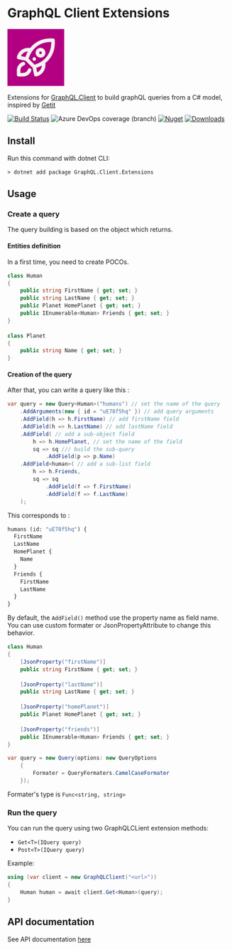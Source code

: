 # GraphQL Client Extensions

![logo](https://raw.githubusercontent.com/charlesdevandiere/graphql-client-extensions/master/logo.png)

Extensions for [GraphQL.Client](https://github.com/graphql-dotnet/graphql-client) to build graphQL queries from a C# model, inspired by [Getit](https://github.com/Revmaker/Getit)

[![Build Status](https://dev.azure.com/charlesdevandiere/charlesdevandiere/_apis/build/status/charlesdevandiere.graphql-client-extensions?branchName=master)](https://dev.azure.com/charlesdevandiere/charlesdevandiere/_build/latest?definitionId=1&branchName=master)
![Azure DevOps coverage (branch)](https://img.shields.io/azure-devops/coverage/charlesdevandiere/charlesdevandiere/1/master)
[![Nuget](https://img.shields.io/nuget/v/GraphQL.Client.Extensions.svg?color=blue&logo=nuget)](https://www.nuget.org/packages/GraphQL.Client.Extensions)
[![Downloads](https://img.shields.io/nuget/dt/GraphQL.Client.Extensions.svg?logo=nuget)](https://www.nuget.org/packages/GraphQL.Client.Extensions)

## Install

Run this command with dotnet CLI:

```console
> dotnet add package GraphQL.Client.Extensions
```

## Usage

### Create a query

The query building is based on the object which returns.

#### Entities definition

In a first time, you need to create POCOs.

```csharp
class Human
{
    public string FirstName { get; set; }
    public string LastName { get; set; }
    public Planet HomePlanet { get; set; }
    public IEnumerable<Human> Friends { get; set; }
}

class Planet
{
    public string Name { get; set; }
}
```

#### Creation of the query

After that, you can write a query like this :

```csharp
var query = new Query<Human>("humans") // set the name of the query
    .AddArguments(new { id = "uE78f5hq" }) // add query arguments
    .AddField(h => h.FirstName) // add firstName field
    .AddField(h => h.LastName) // add lastName field
    .AddField( // add a sub-object field
        h => h.HomePlanet, // set the name of the field
        sq => sq /// build the sub-query
            .AddField(p => p.Name)
    .AddField<human>( // add a sub-list field
        h => h.Friends,
        sq => sq
            .AddField(f => f.FirstName)
            .AddField(f => f.LastName)
    );
```

This corresponds to :

```GraphQL
humans (id: "uE78f5hq") {
  FirstName
  LastName
  HomePlanet {
    Name
  }
  Friends {
    FirstName
    LastName
  }
}
```

By default, the `AddField()` method use the property name as field name.
You can use custom formater or JsonPropertyAttribute to change this behavior.

```csharp
class Human
{
    [JsonProperty("firstName")]
    public string FirstName { get; set; }

    [JsonProperty("lastName")]
    public string LastName { get; set; }

    [JsonProperty("homePlanet")]
    public Planet HomePlanet { get; set; }

    [JsonProperty("friends")]
    public IEnumerable<Human> Friends { get; set; }
}
```

```csharp
var query = new Query(options: new QueryOptions
    {
        Formater = QueryFormaters.CamelCaseFormater
    });
```

Formater's type is ```Func<string, string>```

### Run the query

You can run the query using two GraphQLCLient extension methods:

* ```Get<T>(IQuery query)```
* ```Post<T>(IQuery query)```

Example:

```csharp
using (var client = new GraphQLClient("<url>"))
{
    Human human = await client.Get<Human>(query);
}
```

## API documentation

See API documentation [here](api)
